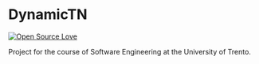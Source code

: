 # DynamicTN

[![Open Source Love](https://badges.frapsoft.com/os/v3/open-source.svg?v=103)](https://github.com/ellerbrock/open-source-badges/)

Project for the course of Software Engineering at the University of Trento.

